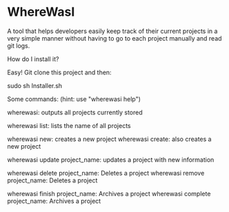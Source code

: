 # WhereWasI
 A tool that helps developers easily keep track of their current projects in a very simple manner without having to go to each project manually and read git logs.
 
 How do I install it?
 
 Easy! Git clone this project and then:
 
sudo sh Installer.sh

 Some commands: (hint: use "wherewasi help")
 
 wherewasi: outputs all projects currently stored
 
 wherewasi list: lists the name of all projects
 
 wherewasi new: creates a new project
 wherewasi create: also creates a new project
 
 wherewasi update project_name: updates a project with new information
 
 wherewasi delete project_name:    Deletes a project
 wherewasi remove project_name:    Deletes a project
 
 wherewasi finish project_name:    Archives a project
 wherewasi complete project_name:    Archives a project
